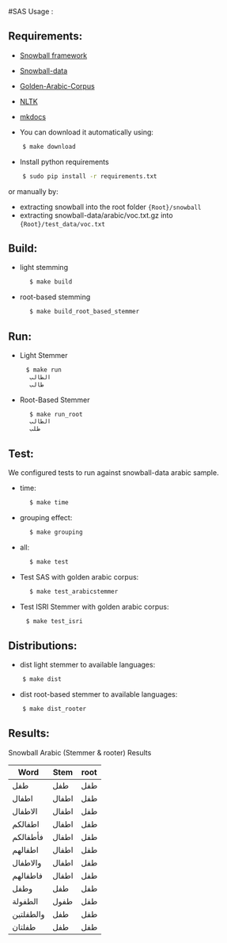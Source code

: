 #SAS Usage :

## Requirements:

- [Snowball framework](https://github.com/snowballstem/snowball)
- [Snowball-data](https://github.com/snowballstem/snowball-data)
- [Golden-Arabic-Corpus](https://github.com/LBenzahia/golden-corpus-arabic/archive/master.zip)
- [NLTK](http://www.nltk.org/)
- [mkdocs](http://www.mkdocs.org/)

- You can download it automatically using:
```sh
    $ make download
```

- Install python requirements
```sh
    $ sudo pip install -r requirements.txt
```
or manually by:

- extracting snowball into the root folder `{Root}/snowball`
- extracting snowball-data/arabic/voc.txt.gz into `{Root}/test_data/voc.txt`

## Build:

- light stemming
```sh
      $ make build
```
- root-based stemming
```sh
      $ make build_root_based_stemmer
```

## Run:

- Light Stemmer
```sh
  	 $ make run
  	  الطالب
  	  طالب
```
- Root-Based Stemmer
```sh    
      $ make run_root
      الطالب
      طلب
```

## Test:
We configured tests to run against snowball-data arabic sample.

- time:
```sh
      $ make time
```

- grouping effect:
```sh
      $ make grouping
```
- all:
```sh
      $ make test
```
- Test SAS with golden arabic corpus:
```sh
      $ make test_arabicstemmer
```
- Test ISRI Stemmer with golden arabic corpus:
```sh
     $ make test_isri
```
## Distributions:

- dist light stemmer to available languages:
```sh
    $ make dist
```
- dist root-based stemmer to available languages:
```sh
    $ make dist_rooter
```

## Results:
Snowball Arabic (Stemmer & rooter) Results

Word | Stem | root
------------ | ------------- | ------------
طفل | طفل  | طفل
اطفال | اطفال  | طفل
الاطفال | اطفال  | طفل
اطفالكم | اطفال  | طفل
فأطفالكم | اطفال  | طفل
اطفالهم | اطفال  | طفل
والاطفال | اطفال| طفل
فاطفالهم | اطفال  | طفل
وطفل | طفل  | طفل
الطفولة | طفول  | طفل
  والطفلتين | طفل |طفل
طفلتان | طفل | طفل
